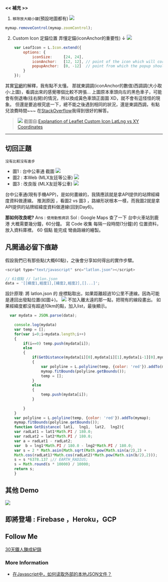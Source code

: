 **<< 補充 >>**
1. `移除放大縮小鍵`(預設地圖都有)
![](https://i.imgur.com/wytf5YN.png)
```js
mymap.removeControl(mymap.zoomControl);
```
2. Custom Icon 定錨位置
弄懂定錨(iconAnchor的重要性) ↓
![](https://i.imgur.com/mqlh25h.jpg)

```js
    var LeafIcon = L.Icon.extend({
		options: {
			iconSize:     [24, 24],
			iconAnchor:   [12, 12], // point of the icon which will correspond to marker's location ?
			popupAnchor:  [0, -12]  // point from which the popup should open relative to the iconAnchor
		}
	});
```
其實[官網](https://leafletjs.com/examples/custom-icons/)的解釋，我有點不太懂。
那就東調調(iconAnchor的數值)西調調(大小取小:上圖)，看調出來的感覺哪個比較不誇張...
上圖原本車頭向左的黑色車子，可能會有倒退嚕(往右開)的情況，所以換成黃色車頭正面圖 XD，就不會有這怪怪的現象。
但還是要追根究底一下，總不能之後遇到相同的狀況，還是東調西調，有點兒浪費時間~~~
在[StackOverflow](https://stackoverflow.com/questions/46101450/explanation-of-leaflet-custom-icon-latlng-vs-xy-coordinates)我得到很好的解答。
> ![](https://i.imgur.com/qReqSHD.png) 截圖自:[Explanation of Leaflet Custom Icon LatLng vs XY Coordinates](https://stackoverflow.com/questions/46101450/explanation-of-leaflet-custom-icon-latlng-vs-xy-coordinates)

---

## 切回正題
`沒有比較沒有進步` 
* 圖1 : 台中公車通 截圖
![](https://i.imgur.com/6ZXzNkJ.jpg)
* 圖2 : 本Web (MLX友廷等公車)
![](https://i.imgur.com/H1qQccN.jpg)
* 圖3 : 改良版 (MLX友廷等公車)
![](https://i.imgur.com/v2oa0v7.jpg)

台中公車通(現有手機APP)，是如何畫線的，我猜應該就是拿API提供的站牌經緯度資料做連線。
推測原因 ，看圖2 vs 圖3 ，路線形狀根本一樣，而我圖2就是拿API提供的站牌經緯度資料做連線(回到Day6)。

**那如何改良呢?** Ans : `使用動態資訊`
Sol :
Google Maps 查了一下 台中火車站到鹿港 大概需要幾分鐘，60分鐘。
寫 Code 收集 每隔一段時間(1分鐘)的 位置資料，放入資料庫裡。
60 個點 能完成 彎曲路線的繪製。

## 凡開過必留下痕跡
假設我們已有那些點(大概60點)，之後會分享如何得出的實作步驟。
```js
<script type="text/javascript" src="latlon.json"></script>
```
``` js
// 61個點 // latlon.json
data = '[[緯度1,經度1],[緯度2,經度2],[]...]';
```
設計原理:
將 latlon.json 的 座標點取出，如果距離超過10公里不連線。因為可能是連回出發點位置(如圖↓)。
![](https://i.imgur.com/DGULUYj.jpg)
不加入離太遠的那一點，把現有的線段畫出。
如果經緯度都沒有超過10km的點，加入list，最後顯示。


```js
  var mydata = JSON.parse(data);
   
    console.log(mydata)
    var temp = [];
    for(var i=0;i<mydata.length;i++)
    {
        if(i==0) temp.push(mydata[i]);
        else
        {
            if(GetDistance(mydata[i][0],mydata[i][1],mydata[i-1][0],mydata[i-1][1])>10)
            {
                var polyline = L.polyline(temp, {color: 'red'}).addTo(mymap);
                mymap.fitBounds(polyline.getBounds());
                temp = [];
            }
            else
            {
                temp.push(mydata[i]);
            }
            
        }
    }
    var polyline = L.polyline(temp, {color: 'red'}).addTo(mymap);
    mymap.fitBounds(polyline.getBounds());
    function GetDistance( lat1,  lng1,  lat2,  lng2){
    var radLat1 = lat1*Math.PI / 180.0;
    var radLat2 = lat2*Math.PI / 180.0;
    var a = radLat1 - radLat2;
    var  b = lng1*Math.PI / 180.0 - lng2*Math.PI / 180.0;
    var s = 2 * Math.asin(Math.sqrt(Math.pow(Math.sin(a/2),2) +
    Math.cos(radLat1)*Math.cos(radLat2)*Math.pow(Math.sin(b/2),2)));
    s = s *6378.137 ;// EARTH_RADIUS;
    s = Math.round(s * 10000) / 10000;
    return s;
    }
```
## 其他 Demo
![](https://i.imgur.com/XIgh9Y5.jpg)
## 即將登場 : Firebase ，Heroku，GCP
## Follow Me
[30天鐵人鍊成紀錄](https://github.com/goish135/IT_ironman/tree/master/Day7%26Day8)
### More Information
* [在Javascript中，如何读取外部的本地JSON文件？](https://vimsky.com/article/3575.html)


